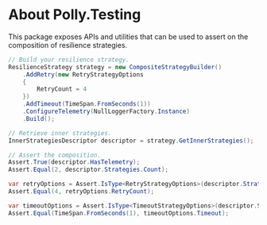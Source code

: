 # About Polly.Testing

This package exposes APIs and utilities that can be used to assert on the composition of resilience strategies.

``` csharp
// Build your resilience strategy.
ResilienceStrategy strategy = new CompositeStrategyBuilder()
    .AddRetry(new RetryStrategyOptions
    {
        RetryCount = 4
    })
    .AddTimeout(TimeSpan.FromSeconds(1))
    .ConfigureTelemetry(NullLoggerFactory.Instance)
    .Build();

// Retrieve inner strategies.
InnerStrategiesDescriptor descriptor = strategy.GetInnerStrategies();

// Assert the composition.
Assert.True(descriptor.HasTelemetry);
Assert.Equal(2, descriptor.Strategies.Count);

var retryOptions = Assert.IsType<RetryStrategyOptions>(descriptor.Strategies[0]);
Assert.Equal(4, retryOptions.RetryCount);

var timeoutOptions = Assert.IsType<TimeoutStrategyOptions>(descriptor.Strategies[0]);
Assert.Equal(TimeSpan.FromSeconds(1), timeoutOptions.Timeout);
```
